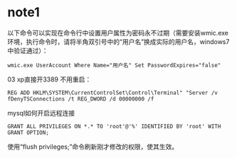 # note1
以下命令可以实现在命令行中设置用户属性为密码永不过期（需要安装wmic.exe环境，执行命令时，请将半角双引号中的“用户名”换成实际的用户名，windows7中验证通过）：
```
wmic.exe UserAccount Where Name="用户名" Set PasswordExpires="false"
```

03 xp直接开3389 不用重启：
```
REG ADD HKLM\SYSTEM\CurrentControlSet\Control\Terminal" "Server /v fDenyTSConnections /t REG_DWORD /d 00000000 /f
```

mysql如何开启远程连接

```
GRANT ALL PRIVILEGES ON *.* TO 'root'@'%' IDENTIFIED BY 'root' WITH GRANT OPTION;
```
使用“flush privileges;”命令刷新刚才修改的权限，使其生效。
